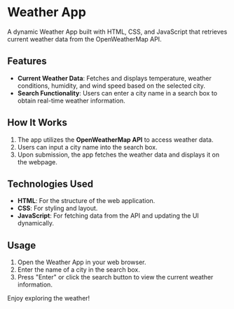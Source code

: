 # Weather App

A dynamic Weather App built with HTML, CSS, and JavaScript that retrieves current weather data from the OpenWeatherMap API.

## Features

- **Current Weather Data**: Fetches and displays temperature, weather conditions, humidity, and wind speed based on the selected city.
- **Search Functionality**: Users can enter a city name in a search box to obtain real-time weather information.

## How It Works

1. The app utilizes the **OpenWeatherMap API** to access weather data.
2. Users can input a city name into the search box.
3. Upon submission, the app fetches the weather data and displays it on the webpage.

## Technologies Used

- **HTML**: For the structure of the web application.
- **CSS**: For styling and layout.
- **JavaScript**: For fetching data from the API and updating the UI dynamically.

## Usage

1. Open the Weather App in your web browser.
2. Enter the name of a city in the search box.
3. Press "Enter" or click the search button to view the current weather information.

Enjoy exploring the weather!
